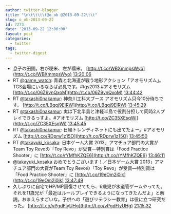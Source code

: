 ```yaml
---
author: twitter-blogger
title: "\n\t\t\t\t@o_ob @2013-09-22\t\t"
slug: o_ob-2013-09-22
id: 7273
date: '2013-09-22 12:00:00'
layout: post
categories:
  - twitter
tags:
  - twitter-digest
---
```


*   息子の田圃。右が粳米、左が糯米。 [http://t.co/WBXmmpsWyo](http://t.co/WBXmmpsWyo) [13:20:06](http://twitter.com/o_ob/statuses/381633981508108288)
*   RT [@game_watch](http://twitter.com/game_watch): 青森と北海道が戦う地形アクション「アオモリズム」。TGS会場にいるならば必見です。#tgs2013 #アオモリズム [http://t.co/06Z9vnQxoM](http://t.co/06Z9vnQxoM) [13:44:42](http://twitter.com/o_ob/statuses/381640174293098496)
*   RT [@takashi0nakamur](http://twitter.com/takashi0nakamur): 神奈川工科大ブース アオモリズム只今10分待ちです。 [http://t.co/LBqqj9EIRW](http://t.co/LBqqj9EIRW) [13:45:29](http://twitter.com/o_ob/statuses/381640369873494017)
*   RT [@takashi0nakamur](http://twitter.com/takashi0nakamur): 実は下北半島と津軽半島で役割分担して同時2人プレイできるっすよ。#アオモリズム [http://t.co/ZC35XEsqWi](http://t.co/ZC35XEsqWi) [13:45:45](http://twitter.com/o_ob/statuses/381640435703095296)
*   RT [@takashi0nakamur](http://twitter.com/takashi0nakamur): 日経トレンディネットにも出てたよー。#アオモリズム [http://t.co/RDprw1z15O](http://t.co/RDprw1z15O) [13:45:50](http://twitter.com/o_ob/statuses/381640458687897600)
*   RT [@takayuki_kosaka](http://twitter.com/takayuki_kosaka): 日本ゲーム大賞 2013」アマチュア部門の大賞がTeam Toy Revoの「Toy Revo」が受賞―特別賞は「Food Practice Shooter」に [http://t.co/rYMfhKZQE6](http://t.co/rYMfhKZQE6) [13:46:11](http://twitter.com/o_ob/statuses/381640547124793345)
*   [@takayuki_kosaka](http://twitter.com/takayuki_kosaka) おめでとうございます！／日本ゲーム大賞 2013」アマチュア部門の大賞がTeam Toy Revoの「Toy Revo」が受賞―特別賞は「Food Practice Shooter」に [http://t.co/19eOm2i0ik](http://t.co/19eOm2i0ik) [13:47:49](http://twitter.com/o_ob/statuses/381640959055765504)
*   久しぶりに自宅でHP/MP回復させてたら、6歳児が水道管ゲームやってた。それを11歳兄が「最近はルールプレイできるようになってきたんだよ」と解説。おまえらすごいな。子供への「遊びリテラシー教育」は役に立つ研究だった。 [http://t.co/vPgdFIyUHg](http://t.co/vPgdFIyUHg) [21:15:32](http://twitter.com/o_ob/statuses/381753628488245248)